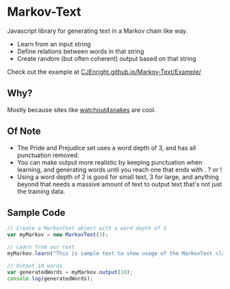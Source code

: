 
# Markov-Text
Javascript library for generating text in a Markov chain like way.
 * Learn from an input string
 * Define relations between words in that string
 * Create random (but often coherent) output based on that string  

Check out the example at [CJEnright.github.io/Markov-Text/Example/](https://CJEnright.github.io/Markov-Text/Example/)

Why?
------
Mostly because sites like [watchout4snakes](http://watchout4snakes.com/) are cool.

Of Note
------
 * The Pride and Prejudice set uses a word depth of 3, and has all punctuation removed.
 * You can make output more realistic by keeping punctuation when learning, and generating words until you reach one that ends with . ? or !
 * Using a word depth of 2 is good for small text, 3 for large, and anything beyond that needs a massive amount of text to output text that's not just the training data.

Sample Code
------
```javascript
// Create a MarkovText object with a word depth of 3
var myMarkov = new MarkovText(3);

// Learn from our text
myMarkov.learn("This is sample text to show usage of the MarkovText class.");

// Output 10 words
var generatedWords = myMarkov.output(10);
console.log(generatedWords);
```
